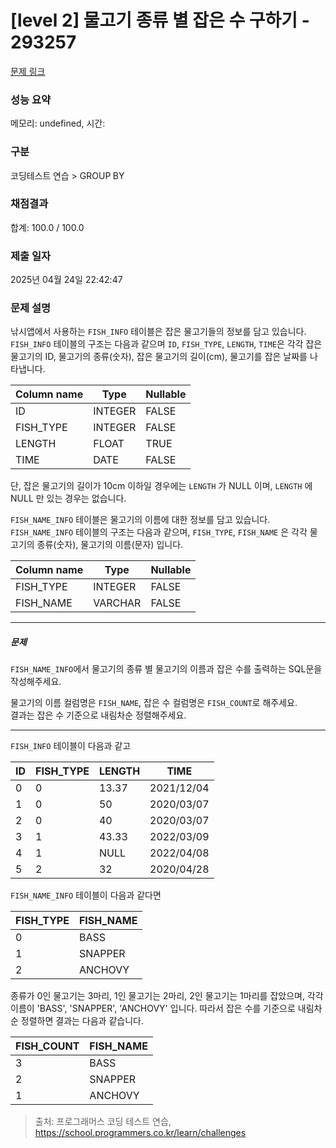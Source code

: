 # [level 2] 물고기 종류 별 잡은 수 구하기 - 293257 

[문제 링크](https://school.programmers.co.kr/learn/courses/30/lessons/293257) 

### 성능 요약

메모리: undefined, 시간: 

### 구분

코딩테스트 연습 > GROUP BY

### 채점결과

합계: 100.0 / 100.0

### 제출 일자

2025년 04월 24일 22:42:47

### 문제 설명

<p>낚시앱에서 사용하는 <code>FISH_INFO</code> 테이블은 잡은 물고기들의 정보를 담고 있습니다. <code>FISH_INFO</code> 테이블의 구조는 다음과 같으며 <code>ID</code>, <code>FISH_TYPE</code>, <code>LENGTH</code>, <code>TIME</code>은 각각 잡은 물고기의 ID, 물고기의 종류(숫자), 잡은 물고기의 길이(cm), 물고기를 잡은 날짜를 나타냅니다. </p>
<table class="table">
        <thead><tr>
<th>Column name</th>
<th>Type</th>
<th>Nullable</th>
</tr>
</thead>
        <tbody><tr>
<td>ID</td>
<td>INTEGER</td>
<td>FALSE</td>
</tr>
<tr>
<td>FISH_TYPE</td>
<td>INTEGER</td>
<td>FALSE</td>
</tr>
<tr>
<td>LENGTH</td>
<td>FLOAT</td>
<td>TRUE</td>
</tr>
<tr>
<td>TIME</td>
<td>DATE</td>
<td>FALSE</td>
</tr>
</tbody>
      </table>
<p>단, 잡은 물고기의 길이가 10cm 이하일 경우에는 <code>LENGTH</code> 가 NULL 이며, <code>LENGTH</code> 에 NULL 만 있는 경우는 없습니다.</p>

<p><code>FISH_NAME_INFO</code> 테이블은 물고기의 이름에 대한 정보를 담고 있습니다. <code>FISH_NAME_INFO</code> 테이블의 구조는 다음과 같으며, <code>FISH_TYPE</code>, <code>FISH_NAME</code> 은 각각 물고기의 종류(숫자), 물고기의 이름(문자) 입니다.</p>
<table class="table">
        <thead><tr>
<th>Column name</th>
<th>Type</th>
<th>Nullable</th>
</tr>
</thead>
        <tbody><tr>
<td>FISH_TYPE</td>
<td>INTEGER</td>
<td>FALSE</td>
</tr>
<tr>
<td>FISH_NAME</td>
<td>VARCHAR</td>
<td>FALSE</td>
</tr>
</tbody>
      </table>
<hr>

<h5>문제</h5>

<p><code>FISH_NAME_INFO</code>에서 물고기의 종류 별 물고기의 이름과 잡은 수를 출력하는 SQL문을 작성해주세요.</p>

<p>물고기의 이름 컬럼명은 <code>FISH_NAME</code>, 잡은 수 컬럼명은 <code>FISH_COUNT</code>로 해주세요.<br>
결과는  잡은 수 기준으로 내림차순 정렬해주세요.</p>

<hr>

<p><code>FISH_INFO</code> 테이블이 다음과 같고</p>
<table class="table">
        <thead><tr>
<th>ID</th>
<th>FISH_TYPE</th>
<th>LENGTH</th>
<th>TIME</th>
</tr>
</thead>
        <tbody><tr>
<td>0</td>
<td>0</td>
<td>13.37</td>
<td>2021/12/04</td>
</tr>
<tr>
<td>1</td>
<td>0</td>
<td>50</td>
<td>2020/03/07</td>
</tr>
<tr>
<td>2</td>
<td>0</td>
<td>40</td>
<td>2020/03/07</td>
</tr>
<tr>
<td>3</td>
<td>1</td>
<td>43.33</td>
<td>2022/03/09</td>
</tr>
<tr>
<td>4</td>
<td>1</td>
<td>NULL</td>
<td>2022/04/08</td>
</tr>
<tr>
<td>5</td>
<td>2</td>
<td>32</td>
<td>2020/04/28</td>
</tr>
</tbody>
      </table>
<p><code>FISH_NAME_INFO</code>  테이블이 다음과 같다면</p>
<table class="table">
        <thead><tr>
<th>FISH_TYPE</th>
<th>FISH_NAME</th>
</tr>
</thead>
        <tbody><tr>
<td>0</td>
<td>BASS</td>
</tr>
<tr>
<td>1</td>
<td>SNAPPER</td>
</tr>
<tr>
<td>2</td>
<td>ANCHOVY</td>
</tr>
</tbody>
      </table>
<p>종류가 0인 물고기는 3마리, 1인 물고기는 2마리, 2인 물고기는 1마리를 잡았으며, 각각 이름이 'BASS', 'SNAPPER', 'ANCHOVY' 입니다. 따라서 잡은 수를 기준으로 내림차순 정렬하면 결과는 다음과 같습니다.</p>
<table class="table">
        <thead><tr>
<th>FISH_COUNT</th>
<th>FISH_NAME</th>
</tr>
</thead>
        <tbody><tr>
<td>3</td>
<td>BASS</td>
</tr>
<tr>
<td>2</td>
<td>SNAPPER</td>
</tr>
<tr>
<td>1</td>
<td>ANCHOVY</td>
</tr>
</tbody>
      </table>

> 출처: 프로그래머스 코딩 테스트 연습, https://school.programmers.co.kr/learn/challenges